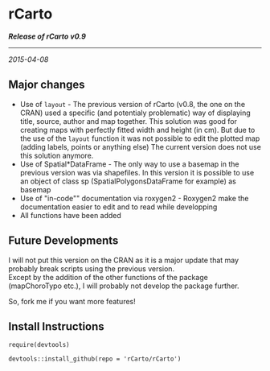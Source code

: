 # rCarto
***Release of rCarto v0.9***

----------------
*2015-04-08*   

## Major changes   
* Use of <code>layout</code> - The previous version of rCarto (v0.8, the one on the CRAN) used a specific (and potentialy problematic) way of displaying title, source, author and map together. This solution was good for creating maps with perfectly fitted width and height (in cm). But due to the use of the <code>layout</code> function it was not possible to edit the plotted map (adding labels, points or anything else)
The current version does not use this solution anymore. 
* Use of Spatial*DataFrame - The only way to use a basemap in the previous version was via shapefiles. In this version it is possible to use an object of class sp (SpatialPolygonsDataFrame for example) as basemap
* Use of "in-code"" documentation via roxygen2 - Roxygen2 make the documentation easier to edit and to read while developping
* All functions have been added

## Future Developments
I will not put this version on the CRAN as it is a major update that may probably break scripts using the previous version.  
Except by the addition of the other functions of the package (mapChoroTypo etc.),  I will probably not develop the package further.  

So, fork me if you want more features!

## Install Instructions
<code><pre>require(devtools)  
devtools::install_github(repo = 'rCarto/rCarto')  
</pre></code>
